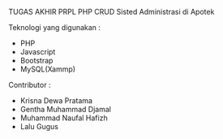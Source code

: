 TUGAS AKHIR PRPL PHP CRUD Sisted Administrasi di Apotek

Teknologi yang digunakan : 
- PHP
- Javascript
- Bootstrap
- MySQL(Xammp)

Contributor : 
- Krisna Dewa Pratama
- Gentha Muhammad Djamal
- Muhammad Naufal Hafizh
- Lalu Gugus
